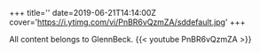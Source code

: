 +++
title=''
date=2019-06-21T14:14:00Z
cover='https://i.ytimg.com/vi/PnBR6vQzmZA/sddefault.jpg'
+++

All content belongs to GlennBeck.
{{< youtube PnBR6vQzmZA >}}
